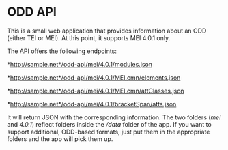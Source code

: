 # ODD API

This is a small web application that provides information about an ODD (either TEI or MEI). At this point, it supports MEI 4.0.1 only. 

The API offers the following endpoints: 

*http://sample.net*/odd-api/mei/4.0.1/modules.json

*http://sample.net*/odd-api/mei/4.0.1/MEI.cmn/elements.json

*http://sample.net*/odd-api/mei/4.0.1/MEI.cmn/attClasses.json

*http://sample.net*/odd-api/mei/4.0.1/bracketSpan/atts.json
 
It will return JSON with the corresponding information. The two folders (*mei* and *4.0.1*) reflect folders inside the */data* folder of the app. If you want to support additional, ODD-based formats, just put them in the appropriate folders and the app will pick them up.